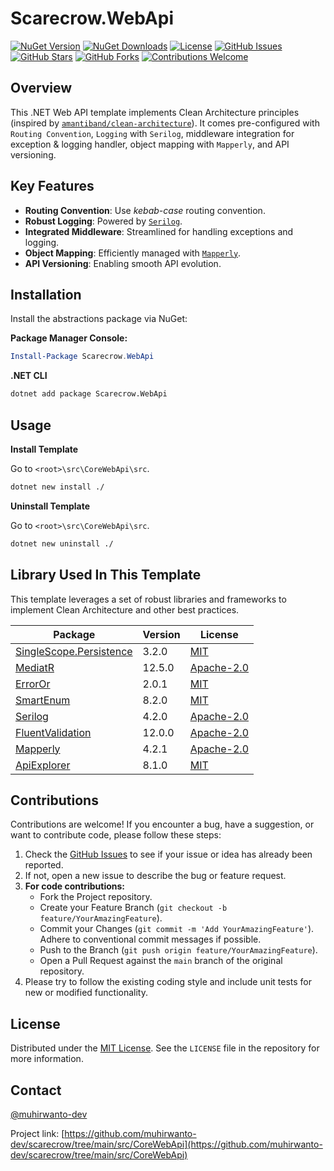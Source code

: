 # Scarecrow.WebApi

[![NuGet Version](https://img.shields.io/nuget/v/Scarecrow.WebApi.svg?style=flat-square)](https://www.nuget.org/packages/Scarecrow.WebApi/)
[![NuGet Downloads](https://img.shields.io/nuget/dt/Scarecrow.WebApi.svg?style=flat-square)](https://www.nuget.org/packages/Scarecrow.WebApi/)
[![License](https://img.shields.io/github/license/muhirwanto-dev/scarecrow?style=flat-square)](LICENSE)
[![GitHub Issues](https://img.shields.io/github/issues/muhirwanto-dev/scarecrow?style=flat-square)](https://github.com/muhirwanto-dev/scarecrow/issues)
[![GitHub Stars](https://img.shields.io/github/stars/muhirwanto-dev/scarecrow?style=flat-square)](https://github.com/muhirwanto-dev/scarecrow/stargazers)
[![GitHub Forks](https://img.shields.io/github/forks/muhirwanto-dev/scarecrow?style=flat-square)](https://github.com/muhirwanto-dev/scarecrow/network/members)
[![Contributions Welcome](https://img.shields.io/badge/Contributions-Welcome-brightgreen.svg?style=flat-square)](https://github.com/muhirwanto-dev/scarecrow/pulls)

## Overview

This .NET Web API template implements Clean Architecture principles (inspired by [`amantiband/clean-architecture`](https://github.com/amantinband/clean-architecture)). It comes pre-configured with `Routing Convention`, `Logging` with `Serilog`, middleware integration for exception & logging handler, object mapping with `Mapperly`, and API versioning.

## Key Features

* **Routing Convention**: Use *kebab-case* routing convention.
* **Robust Logging**: Powered by [`Serilog`](https://github.com/serilog/serilog).
* **Integrated Middleware**: Streamlined for handling exceptions and logging.
* **Object Mapping**: Efficiently managed with [`Mapperly`](https://github.com/riok/mapperly).
* **API Versioning**: Enabling smooth API evolution.

## Installation

Install the abstractions package via NuGet:

**Package Manager Console:**

```powershell
Install-Package Scarecrow.WebApi
```

**.NET CLI**
```bash
dotnet add package Scarecrow.WebApi
```

## Usage

**Install Template**

Go to `<root>\src\CoreWebApi\src`.
```bash
dotnet new install ./
```

**Uninstall Template**

Go to `<root>\src\CoreWebApi\src`.
```bash
dotnet new uninstall ./
```

## Library Used In This Template
This template leverages a set of robust libraries and frameworks to implement Clean Architecture and other best practices.

|Package|Version|License|
|-------------|-------------|-------------|
|[SingleScope.Persistence](https://github.com/muhirwanto-dev/singlescope-plugins)|3.2.0|[MIT](https://github.com/muhirwanto-dev/singlescope-plugins?tab=MIT-1-ov-file#readme)|
|[MediatR](https://github.com/jbogard/MediatR)|12.5.0|[Apache-2.0](https://github.com/jbogard/MediatR?tab=Apache-2.0-1-ov-file#readme)|
|[ErrorOr](https://github.com/amantinband/error-or)|2.0.1|[MIT](https://github.com/amantinband/error-or?tab=MIT-1-ov-file#readme)|
|[SmartEnum](https://github.com/ardalis/SmartEnum)|8.2.0|[MIT](https://github.com/ardalis/SmartEnum?tab=MIT-1-ov-file#readme)|
|[Serilog](https://github.com/serilog/serilog)|4.2.0|[Apache-2.0](https://github.com/serilog/serilog?tab=Apache-2.0-1-ov-file#readme)|
|[FluentValidation](https://github.com/FluentValidation/FluentValidation)|12.0.0|[Apache-2.0](https://github.com/FluentValidation/FluentValidation?tab=Apache-2.0-1-ov-file#readme)|
|[Mapperly](https://github.com/riok/mapperly)|4.2.1|[Apache-2.0](https://github.com/riok/mapperly?tab=Apache-2.0-1-ov-file#readme)|
|[ApiExplorer](https://github.com/dotnet/aspnet-api-versioning)|8.1.0|[MIT](https://github.com/dotnet/aspnet-api-versioning?tab=MIT-1-ov-file#readme)|

## Contributions

Contributions are welcome! If you encounter a bug, have a suggestion, or want to contribute code, please follow these steps:

1.  Check the [GitHub Issues](https://github.com/muhirwanto-dev/scarecrow/issues) to see if your issue or idea has already been reported.
2.  If not, open a new issue to describe the bug or feature request.
3.  **For code contributions:**
    * Fork the Project repository.
    * Create your Feature Branch (`git checkout -b feature/YourAmazingFeature`).
    * Commit your Changes (`git commit -m 'Add YourAmazingFeature'`). Adhere to conventional commit messages if possible.
    * Push to the Branch (`git push origin feature/YourAmazingFeature`).
    * Open a Pull Request against the `main` branch of the original repository.
4.  Please try to follow the existing coding style and include unit tests for new or modified functionality.

## License

Distributed under the [MIT License](https://github.com/muhirwanto-dev/scarecrow/tree/main?tab=MIT-1-ov-file#readme). See the `LICENSE` file in the repository for more information.

## Contact

[@muhirwanto-dev](https://github.com/muhirwanto-dev)

Project link: [https://github.com/muhirwanto-dev/scarecrow/tree/main/src/CoreWebApi](https://github.com/muhirwanto-dev/scarecrow/tree/main/src/CoreWebApi)